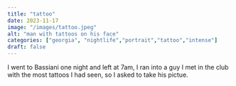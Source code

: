 ```yaml
---
title: "tattoo"
date: 2023-11-17
image: "/images/tattoo.jpeg"
alt: "man with tattoos on his face"
categories: ["georgia", "nightlife","portrait","tattoo","intense"]
draft: false
---
```


I went to Bassiani one night and left at 7am, I ran into a guy I met in the club with the most tattoos I had seen, so I asked to take his pictue. 